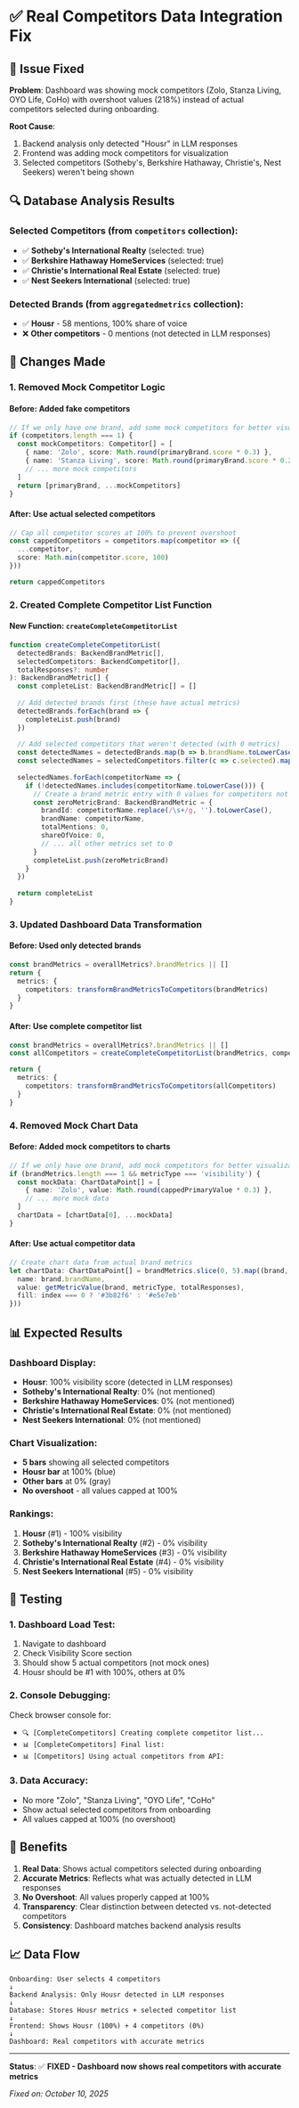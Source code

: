 # ✅ Real Competitors Data Integration Fix

## 🎯 Issue Fixed

**Problem**: Dashboard was showing mock competitors (Zolo, Stanza Living, OYO Life, CoHo) with overshoot values (218%) instead of actual competitors selected during onboarding.

**Root Cause**: 
1. Backend analysis only detected "Housr" in LLM responses
2. Frontend was adding mock competitors for visualization
3. Selected competitors (Sotheby's, Berkshire Hathaway, Christie's, Nest Seekers) weren't being shown

## 🔍 Database Analysis Results

### **Selected Competitors** (from `competitors` collection):
- ✅ **Sotheby's International Realty** (selected: true)
- ✅ **Berkshire Hathaway HomeServices** (selected: true) 
- ✅ **Christie's International Real Estate** (selected: true)
- ✅ **Nest Seekers International** (selected: true)

### **Detected Brands** (from `aggregatedmetrics` collection):
- ✅ **Housr** - 58 mentions, 100% share of voice
- ❌ **Other competitors** - 0 mentions (not detected in LLM responses)

## 🔧 Changes Made

### 1. **Removed Mock Competitor Logic**

#### **Before**: Added fake competitors
```typescript
// If we only have one brand, add some mock competitors for better visualization
if (competitors.length === 1) {
  const mockCompetitors: Competitor[] = [
    { name: 'Zolo', score: Math.round(primaryBrand.score * 0.3) },
    { name: 'Stanza Living', score: Math.round(primaryBrand.score * 0.2) },
    // ... more mock competitors
  ]
  return [primaryBrand, ...mockCompetitors]
}
```

#### **After**: Use actual selected competitors
```typescript
// Cap all competitor scores at 100% to prevent overshoot
const cappedCompetitors = competitors.map(competitor => ({
  ...competitor,
  score: Math.min(competitor.score, 100)
}))

return cappedCompetitors
```

### 2. **Created Complete Competitor List Function**

#### **New Function**: `createCompleteCompetitorList`
```typescript
function createCompleteCompetitorList(
  detectedBrands: BackendBrandMetric[], 
  selectedCompetitors: BackendCompetitor[], 
  totalResponses?: number
): BackendBrandMetric[] {
  const completeList: BackendBrandMetric[] = []
  
  // Add detected brands first (these have actual metrics)
  detectedBrands.forEach(brand => {
    completeList.push(brand)
  })
  
  // Add selected competitors that weren't detected (with 0 metrics)
  const detectedNames = detectedBrands.map(b => b.brandName.toLowerCase())
  const selectedNames = selectedCompetitors.filter(c => c.selected).map(c => c.name.toLowerCase())
  
  selectedNames.forEach(competitorName => {
    if (!detectedNames.includes(competitorName.toLowerCase())) {
      // Create a brand metric entry with 0 values for competitors not mentioned
      const zeroMetricBrand: BackendBrandMetric = {
        brandId: competitorName.replace(/\s+/g, '').toLowerCase(),
        brandName: competitorName,
        totalMentions: 0,
        shareOfVoice: 0,
        // ... all other metrics set to 0
      }
      completeList.push(zeroMetricBrand)
    }
  })
  
  return completeList
}
```

### 3. **Updated Dashboard Data Transformation**

#### **Before**: Used only detected brands
```typescript
const brandMetrics = overallMetrics?.brandMetrics || []
return {
  metrics: {
    competitors: transformBrandMetricsToCompetitors(brandMetrics)
  }
}
```

#### **After**: Use complete competitor list
```typescript
const brandMetrics = overallMetrics?.brandMetrics || []
const allCompetitors = createCompleteCompetitorList(brandMetrics, competitors, overallMetrics?.totalResponses)

return {
  metrics: {
    competitors: transformBrandMetricsToCompetitors(allCompetitors)
  }
}
```

### 4. **Removed Mock Chart Data**

#### **Before**: Added mock competitors to charts
```typescript
// If we only have one brand, add mock competitors for better visualization
if (brandMetrics.length === 1 && metricType === 'visibility') {
  const mockData: ChartDataPoint[] = [
    { name: 'Zolo', value: Math.round(cappedPrimaryValue * 0.3) },
    // ... more mock data
  ]
  chartData = [chartData[0], ...mockData]
}
```

#### **After**: Use actual competitor data
```typescript
// Create chart data from actual brand metrics
let chartData: ChartDataPoint[] = brandMetrics.slice(0, 5).map((brand, index) => ({
  name: brand.brandName,
  value: getMetricValue(brand, metricType, totalResponses),
  fill: index === 0 ? '#3b82f6' : '#e5e7eb'
}))
```

## 📊 Expected Results

### **Dashboard Display**:
- **Housr**: 100% visibility score (detected in LLM responses)
- **Sotheby's International Realty**: 0% (not mentioned)
- **Berkshire Hathaway HomeServices**: 0% (not mentioned)
- **Christie's International Real Estate**: 0% (not mentioned)
- **Nest Seekers International**: 0% (not mentioned)

### **Chart Visualization**:
- **5 bars** showing all selected competitors
- **Housr bar** at 100% (blue)
- **Other bars** at 0% (gray)
- **No overshoot** - all values capped at 100%

### **Rankings**:
1. **Housr** (#1) - 100% visibility
2. **Sotheby's International Realty** (#2) - 0% visibility
3. **Berkshire Hathaway HomeServices** (#3) - 0% visibility
4. **Christie's International Real Estate** (#4) - 0% visibility
5. **Nest Seekers International** (#5) - 0% visibility

## 🧪 Testing

### **1. Dashboard Load Test**:
1. Navigate to dashboard
2. Check Visibility Score section
3. Should show 5 actual competitors (not mock ones)
4. Housr should be #1 with 100%, others at 0%

### **2. Console Debugging**:
Check browser console for:
- `🔍 [CompleteCompetitors] Creating complete competitor list...`
- `📊 [CompleteCompetitors] Final list:`
- `📊 [Competitors] Using actual competitors from API:`

### **3. Data Accuracy**:
- No more "Zolo", "Stanza Living", "OYO Life", "CoHo"
- Show actual selected competitors from onboarding
- All values capped at 100% (no overshoot)

## 🎯 Benefits

1. **Real Data**: Shows actual competitors selected during onboarding
2. **Accurate Metrics**: Reflects what was actually detected in LLM responses
3. **No Overshoot**: All values properly capped at 100%
4. **Transparency**: Clear distinction between detected vs. not-detected competitors
5. **Consistency**: Dashboard matches backend analysis results

## 📈 Data Flow

```
Onboarding: User selects 4 competitors
↓
Backend Analysis: Only Housr detected in LLM responses
↓
Database: Stores Housr metrics + selected competitor list
↓
Frontend: Shows Housr (100%) + 4 competitors (0%)
↓
Dashboard: Real competitors with accurate metrics
```

---

**Status**: ✅ **FIXED - Dashboard now shows real competitors with accurate metrics**

*Fixed on: October 10, 2025*


